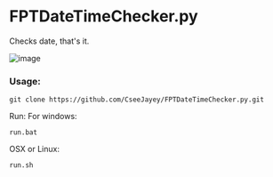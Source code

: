 # FPTDateTimeChecker.py
Checks date, that's it.

![image](https://github.com/CseeJayey/FPTDateTimeChecker.py/assets/128929962/7fee278d-d1c2-4fa1-ac1d-2474b2d93d8f)

### Usage:
```
git clone https://github.com/CseeJayey/FPTDateTimeChecker.py.git
```
Run:
  For windows:
  ```
  run.bat
  ```
  OSX or Linux:
  ```
  run.sh
  ```
